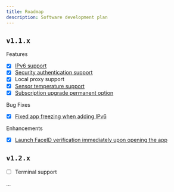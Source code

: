 ```yaml
---
title: Roadmap
description: Software development plan
---
```


## `v1.1.x`

Features
- [x] [IPv6 support](https://github.com/ZingerLittleBee/server_bee-backend/issues/18)
- [x] [Security authentication support](https://github.com/ZingerLittleBee/server_bee-backend/issues/32)
- [x] Local proxy support
- [x] [Sensor temperature support](https://github.com/ZingerLittleBee/server_bee-backend/issues/29)
- [x] [Subscription upgrade permanent option](https://github.com/ZingerLittleBee/server_bee-backend/issues/36)

Bug Fixes
- [x] [Fixed app freezing when adding IPv6](https://github.com/ZingerLittleBee/server_bee-backend/issues/19)

Enhancements
- [x] [Launch FaceID verification immediately upon opening the app](https://github.com/ZingerLittleBee/server_bee-backend/issues/35)

## `v1.2.x`
- [ ] Terminal support

...
